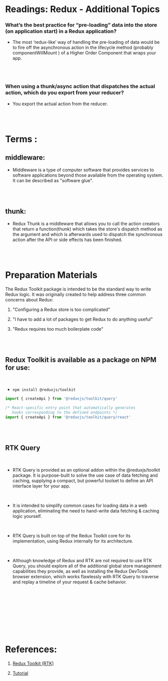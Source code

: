 # Readings: Redux - Additional Topics


### What’s the best practice for “pre-loading” data into the store (on application start) in a Redux application?

- The most ‘redux-like’ way of handling the pre-loading of data would be to fire off the asynchronous action in the lifecycle method (probably componentWillMount ) of a Higher Order Component that wraps your app.

<br/>
<br/>

### When using a thunk/async action that dispatches the actual action, which do you export from your reducer?

- You export the actual action from the reducer.

<br/>
<br/>


# Terms :
## middleware: 
- Middleware is a type of computer software that provides services to software applications beyond those available from the operating system. It can be described as "software glue".
<br/>
<br/>

## thunk:
-  Redux Thunk is a middleware that allows you to call the action creators that return a function(thunk) which takes the store's dispatch method as the argument and which is afterwards used to dispatch the synchronous action after the API or side effects has been finished.
<br/>
<br/>

# Preparation Materials

The Redux Toolkit package is intended to be the standard way to write Redux logic. It was originally created to help address three common concerns about Redux:

1. "Configuring a Redux store is too complicated"

2. "I have to add a lot of packages to get Redux to do anything useful"

3. "Redux requires too much boilerplate code"

<br/>
<br/>

##  Redux Toolkit is available as a package on NPM for use: 

<br/>

- `npm install @reduxjs/toolkit`


```js
import { createApi } from '@reduxjs/toolkit/query'

/* React-specific entry point that automatically generates
   hooks corresponding to the defined endpoints */
import { createApi } from '@reduxjs/toolkit/query/react'
```
<br/>
<br/>

## RTK Query

<br/>


- RTK Query is provided as an optional addon within the @reduxjs/toolkit package. It is purpose-built to solve the use case of data fetching and caching, supplying a compact, but powerful toolset to define an API interface layer for your app. 

<br/>

- It is intended to simplify common cases for loading data in a web application, eliminating the need to hand-write data fetching & caching logic yourself.

<br/>


- RTK Query is built on top of the Redux Toolkit core for its implementation, using Redux internally for its architecture.

<br/>

- Although knowledge of Redux and RTK are not required to use RTK Query, you should explore all of the additional global store management capabilities they provide, as well as installing the Redux DevTools browser extension, which works flawlessly with RTK Query to traverse and replay a timeline of your request & cache behavior.

<br/>
<br/>
<br/>
<br/>
<br/>
<br/>
<br/>
<br/>



# References:
1. [Redux Toolkit (RTK)](https://redux-toolkit.js.org/)

2. [Tutorial](https://redux-toolkit.js.org/tutorials/intermediate-tutorial)